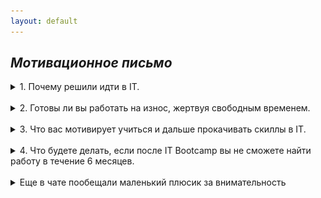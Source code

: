```yaml
---
layout: default
---
```


## _Мотивационное письмо_

<details>
    <summary>	 1. Почему решили идти в IT.  </summary>
<br>
<i> В этой сфере работает много инетересных и умных людей, у которых можно много чему научится. Разработки и открытия в этой сфере улучшают жизнь людей.</i>
</details>
<br>

<details>
    <summary>	 2. Готовы ли вы работать на износ, жертвуя свободным временем.</summary>
<br>
<i> Отчасти работа в айти является моим интересом и увлечением, поэтому это скорее не работа на износ, а отчасти хобби.</i>
</details>
<br>


<details>
    <summary>	 3. Что вас мотивирует учиться и дальше прокачивать скиллы в IT. </summary>
<br>
<i>Постижение и последующее умелое практическое примененеие технологии и результаты её работы меня очень радуют. Преодоление сложных задач и применение современных техник приносят it-кайф и насыщают мозг эндорфинами.</i>
</details>
<br>

<details>
    <summary>	 4. Что будете делать, если после IT Bootcamp вы не сможете найти работу в течение 6 месяцев. </summary>
<br>
 <i>Продолжу работать в своей текущей компании не оставляя попыток перейти на более высокий уровень.</i>
</details>
<br>
<details>
    <summary> Еще в чате пообещали маленький плюсик за внимательность  </summary>
<img alt="img_1.png" height="300" src="img.png" title="br-bug" width="500"/>
</details>






 
